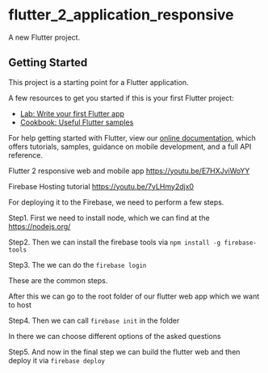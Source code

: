 # flutter_2_application_responsive

A new Flutter project.

## Getting Started

This project is a starting point for a Flutter application.

A few resources to get you started if this is your first Flutter project:

- [Lab: Write your first Flutter app](https://flutter.dev/docs/get-started/codelab)
- [Cookbook: Useful Flutter samples](https://flutter.dev/docs/cookbook)

For help getting started with Flutter, view our
[online documentation](https://flutter.dev/docs), which offers tutorials,
samples, guidance on mobile development, and a full API reference.


Flutter 2 responsive web and mobile app
https://youtu.be/E7HXJviWoYY

Firebase Hosting tutorial
https://youtu.be/7yLHmy2djx0


For deploying it to the Firebase, we need to perform a few steps.

Step1.
First we need to install node, which we can find at the https://nodejs.org/ 

Step2.
Then we can install the firebase tools via `npm install -g firebase-tools`

Step3.
The we can do the `firebase login`

These are the common steps.

After this we can go to the root folder of our flutter web app which we want to host

Step4.
Then we can call `firebase init` in the folder

In there we can choose different options of the asked questions

Step5.
And now in the final step we can build the flutter web and then deploy it via `firebase deploy`
